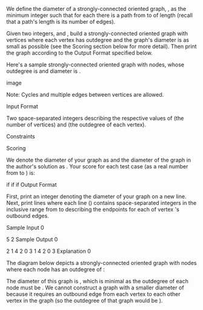We define the diameter of a strongly-connected oriented graph, , as the minimum integer  such that for each  there is a path from  to  of length  (recall that a path's length is its number of edges).

Given two integers,  and , build a strongly-connected oriented graph with  vertices where each vertex has outdegree  and the graph's diameter is as small as possible (see the Scoring section below for more detail). Then print the graph according to the Output Format specified below.

Here's a sample strongly-connected oriented graph with  nodes, whose outdegree is  and diameter is .

image

Note: Cycles and multiple edges between vertices are allowed.

Input Format

Two space-separated integers describing the respective values of  (the number of vertices) and  (the outdegree of each vertex).

Constraints

Scoring

We denote the diameter of your graph as  and the diameter of the graph in the author's solution as . Your score for each test case (as a real number from  to ) is:

 if 
 if 
 if 
Output Format

First, print an integer denoting the diameter of your graph on a new line.
Next, print  lines where each line  () contains  space-separated integers in the inclusive range from  to  describing the endpoints for each of vertex 's outbound edges.

Sample Input 0

5 2
Sample Output 0

2
1 4
2 0
3 1
4 2
0 3
Explanation 0

The diagram below depicts a strongly-connected oriented graph with  nodes where each node has an outdegree of :



The diameter of this graph is , which is minimal as the outdegree of each node must be . We cannot construct a graph with a smaller diameter of  because it requires an outbound edge from each vertex to each other vertex in the graph (so the outdegree of that graph would be ).
